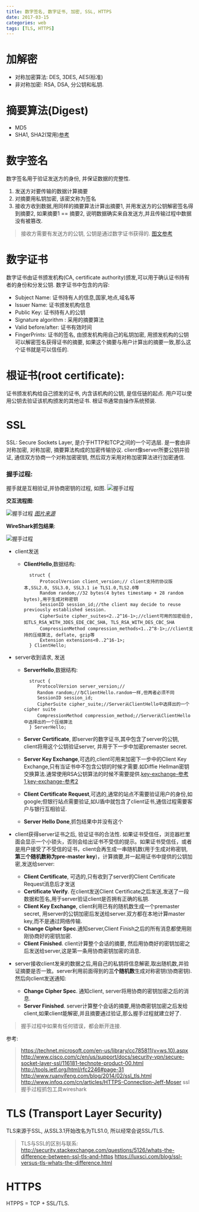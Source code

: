 ```yaml
---
title: 数字签名, 数字证书, 加密, SSL, HTTPS
date: 2017-03-15
categories: web
tags: [TLS, HTTPS]
---
```


# 加解密
- 对称加密算法: DES, 3DES, AES(标准)
- 非对称加密: RSA, DSA, 分公钥和私钥.
# 摘要算法(Digest)
- MD5
- SHA1, SHA2(常用)[参考](https://en.wikipedia.org/wiki/Secure_Hash_Algorithm)

# 数字签名
数字签名用于验证发送方的身份, 并保证数据的完整性.
1. 发送方对要传输的数据计算摘要
2. 对摘要用私钥加密, 该密文称为签名
3. 接收方收到数据,用同样的摘要算法计算出摘要1, 并用发送方的公钥解密签名得到摘要2, 如果摘要1 == 摘要2, 说明数据确实来自发送方,并且传输过程中数据没有被篡改.
> 接收方需要有发送方的公钥, 公钥是通过数字证书获得的.
[图文参考](http://www.ruanyifeng.com/blog/2011/08/what_is_a_digital_signature.html)

# 数字证书
数字证书由证书颁发机构(CA, certificate authority)颁发,可以用于确认证书持有者的身份和分发公钥.
数字证书中包含的内容:

- Subject Name: 证书持有人的信息,国家,地点,域名等
- Issuer Name: 证书颁发机构信息
- Public Key: 证书持有人的公钥
- Signature algorithm : 采用的摘要算法
- Valid before/after: 证书有效时间
- FingerPrints: 证书的签名, 由颁发机构用自己的私钥加密, 用颁发机构的公钥可以解密签名获得证书的摘要, 如果这个摘要与用户计算出的摘要一致,那么这个证书就是可以信任的.
    
# 根证书(root certificate):
证书颁发机构给自己颁发的证书, 内含该机构的公钥, 是信任链的起点. 用户可以使用公钥去验证该机构颁发的其他证书. 根证书通常由操作系统预装.


# SSL
SSL: Secure Sockets Layer, 是介于HTTP和TCP之间的一个可选层. 是一套由非对称加密, 对称加密, 摘要算法构成的加密传输协议. client像server所要公钥并验证, 通信双方协商一个对称加密密钥, 然后双方采用对称加密算法进行加密通信.


### 握手过程:
握手就是互相验证,并协商密钥的过程, 如图.
![握手过程](https://i.imgsafe.org/8e54710257.png)

**交互流程图**:

![握手过程](https://i.imgsafe.org/8e58a55806.png)
[*图片来源*](https://www.ibm.com/support/knowledgecenter/SSFKSJ_7.1.0/com.ibm.mq.doc/sy10660_.htm)

**WireShark抓包结果**:

![握手过程](https://i.imgsafe.org/8e5bd5fe66.png)

- client发送
    - **ClientHello**,数据结构:

            struct {
                ProtocolVersion client_version;// client支持的协议版本,SSL2.0, SSL3.0, SSL3.1 ie TLS1.0,TLS2.0等
                Random random;//32 bytes(4 bytes timestamp + 28 random bytes),用于生成对称密钥
                SessionID session_id;//the client may decide to reuse previously established session.
                CipherSuite cipher_suites<2..2^16-1>;//client可用的加密组合, 如TLS_RSA_WITH_3DES_EDE_CBC_SHA, TLS_RSA_WITH_DES_CBC_SHA
                CompressionMethod compression_methods<1..2^8-1>;//client支持的压缩算法, deflate, gzip等
                Extension extensions<0..2^16-1>;
            } ClientHello;

- server收到请求, 发送
    - **ServerHello**,数据结构:

            struct {
               ProtocolVersion server_version;//
               Random random;//与ClientHello.random一样,但两者必须不同
               SessionID session_id;
               CipherSuite cipher_suite;//Server从ClientHello中选择出的一个cipher suite
               CompressionMethod compression_method;//Server从ClientHello中选择出的一个压缩算法
            } ServerHello;
    - **Server Certificate**, 即server的数字证书,其中包含了server的公钥, client将用这个公钥验证server, 并用于下一步中加密premaster secret.
    - **Server Key Exchange**,可选的,client可用来加密下一步中的Client Key Exchange,只有当证书中不包含公钥的时候才需要.如Diffie Hellman密钥交换算法.通常使用RSA公钥算法的时候不需要提供.[key-exchange-参考1](https://en.wikipedia.org/wiki/Key_exchange#Public_key_infrastructure),[key-exchange-参考2](https://technet.microsoft.com/en-us/library/cc962035.aspx)
    - **Client Certificate Request**,可选的,通常的站点不需要验证用户的身份,如google;但银行站点需要验证,如U盾中就包含了client证书,通信过程需要客户与银行互相验证.
    - **Server Hello Done**,抓包结果中并没有这个

- client获得server证书之后, 验证证书的合法性. 如果证书受信任，浏览器栏里面会显示一个小锁头，否则会给出证书不受信的提示。如果证书受信任，或者是用户接受了不受信的证书，client会再生成一串随机数(用于生成对称密钥, **第三个随机数称为pre-master key**)，计算摘要,并一起用证书中提供的公钥加密,发送给server:
    - **Client Certificate**, 可选的,只有收到了server的Client Certificate Request消息后才发送
    - **Certificate Verify**. 在client发送Client Certificate之后发送,发送了一段数据和签名,用于server验证client是否拥有正确的私钥.
    - **Client Key Exchange**, client利用已有的随机数生成一个premaster secret, 用server的公钥加密后发送给server.双方都在本地计算master key,而不是通过网络传输.
    - **Change Cipher Spec**.通知server,Client Finish之后的所有消息都使用刚刚协商好的密钥加密.
    - **Client Finished**. client计算整个会话的摘要, 然后用协商好的密钥加密之后发送给server,这是第一条用协商密钥加密的消息.

- server接收client发来的数据之后,用自己的私钥将信息解密,取出随机数,并验证摘要是否一致。server利用前面得到的**三个随机数**生成对称密钥(协商密钥).然后向client发送通知:

    - **Change Cipher Spec**. 通知client, server将用协商的密钥加密之后的消息.
    - **Server Finished**. server计算整个会话的摘要,用协商密钥加密之后发给client,如果client能解密,并且摘要通过验证,那么握手过程就建立好了.

    
> 握手过程中如果有任何错误，都会断开连接.

参考:
> https://technet.microsoft.com/en-us/library/cc785811(v=ws.10).aspx
> http://www.cisco.com/c/en/us/support/docs/security-vpn/secure-socket-layer-ssl/116181-technote-product-00.html
> http://tools.ietf.org/html/rfc2246#page-31
> http://www.ruanyifeng.com/blog/2014/02/ssl_tls.html
> http://www.infoq.com/cn/articles/HTTPS-Connection-Jeff-Moser
> ssl握手过程抓包工具wireshark

# TLS (Transport Layer Security)
TLS来源于SSL, 从SSL3.1开始改名为TLS1.0, 所以经常会说SSL/TLS. 
> TLS与SSL的区别与联系:
http://security.stackexchange.com/questions/5126/whats-the-difference-between-ssl-tls-and-https
https://luxsci.com/blog/ssl-versus-tls-whats-the-difference.html

# HTTPS
HTPPS = TCP + SSL/TLS. 
